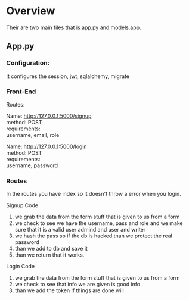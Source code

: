 # Overview

Their are two main files that is app.py and models.app.

## App.py

### Configuration:

It configures the session, jwt, sqlalchemy, migrate

### Front-End

Routes:

Name: http://127.0.0.1:5000/signup \
method: POST \
requirements: \
username, email, role

Name: http://127.0.0.1:5000/login \
method: POST \
requirements: \
username,
password

### Routes

In the routes you have index so it doesn't throw a error when
you login.

Signup Code

1. we grab the data from the form stuff that is given to us
   from a form
2. we check to see we have the username, pass and role and
   we make sure that it is a valid user admind and user and writer
3. we hash the pass so if the db is hacked than we protect the
   real password
4. than we add to db and save it
5. than we return that it works.

Login Code

1. we grab the data from the form stuff that is given to us
   from a form
2. we check to see that info we are given is good info
3. than we add the token if things are done will
